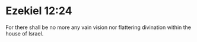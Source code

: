 # Ezekiel 12:24

For there shall be no more any vain vision nor flattering divination within the house of Israel.